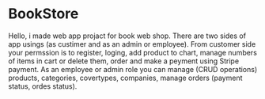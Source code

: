 # BookStore

Hello, i made web app projact for book web shop. There are two sides of app usings (as custimer and as an admin or employee).
From customer side your permssion is to register, loging, add  product to chart, manage numbers of items in cart or delete them, order and make a peyment using Stripe payment.
As an employee or admin role you can manage (CRUD operations) products, categories, covertypes, companies, manage orders (payment status, ordes status). 
